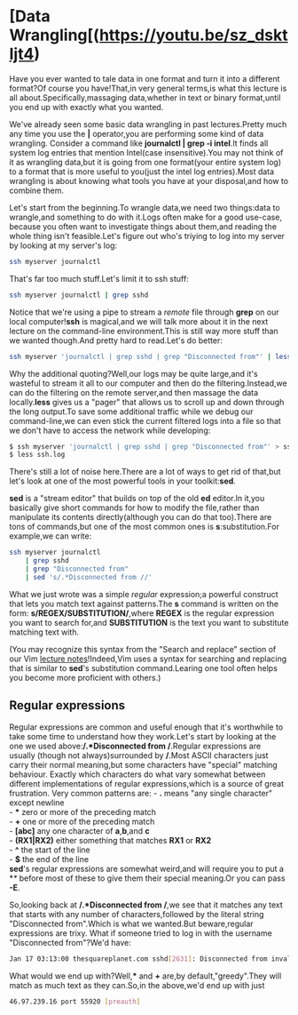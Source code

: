 # [Data Wrangling[(https://youtu.be/sz_dsktIjt4)
Have you ever wanted to tale data in one format and turn it into a different
format?Of course you have!That,in very general terms,is what this lecture is
all about.Specifically,massaging data,whether in text or binary format,until
you end up with exactly what you wanted.

We've already seen some basic data wrangling in past lectures.Pretty much any
time you use the **|** operator,you are performing some kind of data wrangling.
Consider a command like **journalctl | grep -i intel**.It finds all system
log entries that mention Intel(case insensitive).You may not think of it as
wrangling data,but it is going from one format(your entire system log) to a
format that is more useful to you(just the intel log entries).Most data
wrangling is about knowing what tools you have at your disposal,and how to
combine them.

Let's start from the beginning.To wrangle data,we need two things:data to
wrangle,and something to do with it.Logs often make for a good use-case,
because you often want to investigate things about them,and reading the
whole thing isn't feasible.Let's figure out who's triying to log into my server
by looking at my server's log:
```bash
ssh myserver journalctl
```
That's far too much stuff.Let's limit it to ssh stuff:
```bash
ssh myserver journalctl | grep sshd
```
Notice that we're using a pipe to stream a *remote* file through **grep** on our
local computer!**ssh** is magical,and we will talk more about it in the next
lecture on the command-line environment.This is still way more stuff than we
wanted though.And pretty hard to read.Let's do better:
```bash
ssh myserver 'journalctl | grep sshd | grep "Disconnected from"' | less
```
Why the additional quoting?Well,our logs may be quite large,and it's wasteful
to stream it all to our computer and then do the filtering.Instead,we can do the
filtering on the remote server,and then massage the data locally.**less** gives
us a "pager" that allows us to scroll up and down through the long output.To
save some additional traffic while we debug our command-line,we can even
stick the current filtered logs into a file so that we don't have to access the
network while developing:
```bash
$ ssh myserver 'journalctl | grep sshd | grep "Disconnected from"' > ssh.log
$ less ssh.log
```
There's still a lot of noise here.There are a lot of ways to get rid of that,but let's
look at one of the most powerful tools in your toolkit:**sed**.

**sed** is a "stream editor" that builds on top of the old **ed** editor.In it,you
basically give short commands for how to modify the file,rather than
manipulate its contents directly(although you can do that too).There are tons
of commands,but one of the most common ones is **s**:substitution.For
example,we can write:
```bash
ssh myserver journalctl
    | grep sshd
    | grep "Disconnected from"
    | sed 's/.*Disconnected from //'
```
What we just wrote was a simple *regular* expression;a powerful construct that
lets you match text against patterns.The **s** command is written on the form:
**s/REGEX/SUBSTITUTION/**,where **REGEX** is the regular expression you want to
search for,and **SUBSTITUTION** is the text you want to substitute matching text
with.

(You may recognize this syntax from the "Search and replace" section of our
Vim [lecture notes]()!Indeed,Vim uses a syntax for searching and replacing that is
similar to **sed**'s substitution command.Learing one tool often helps you
become more proficient with others.)

## Regular expressions
Regular expressions are common and useful enough that it's worthwhile to
take some time to understand how they work.Let's start by looking at the one
we used above:**\/\.\*Disconnected from \/**.Regular expressions are usually
(though not always)surrounded by **/**.Most ASCII characters just carry their
normal meaning,but some characters have "special" matching behaviour.
Exactly which characters do what vary somewhat between different
implementations of regular expressions,which is a source of great frustration.
Very common patterns are:
	- **.** means "any single character" except newline  
	- __*__ zero or more of the preceding match  
	- __+__ one or more of the preceding match  
	- __[abc]__ any one character of **a**,**b**,and **c**  
	- __(RX1|RX2)__ either something that matches **RX1** or **RX2**  
	- **^** the start of the line  
    - **$** the end of the line  
**sed**'s regular expressions are somewhat weird,and will require you to put a **\**
before most of these to give them their special meaning.Or you can pass **-E**.

So,looking back at __\/\.\*Disconnected from \/__,we see that it matches any text
that starts with any number of characters,followed by the literal string
"Disconnected from".Which is what we wanted.But beware,regular expressions are trixy.
What if someone tried to log in with the username "Disconnected from"?We'd have:
```bash
Jan 17 03:13:00 thesquareplanet.com sshd[2631]: Disconnected from invalid user Disconnected from 46.97.239.16 port 55920 [preauth]
```
What would we end up with?Well,__*__ and __+__ are,by default,"greedy".They will
match as much text as they can.So,in the above,we'd end up with just
```bash
46.97.239.16 port 55920 [preauth]
```





